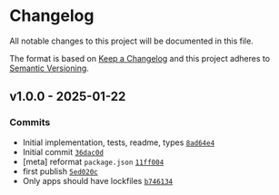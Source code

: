 # Changelog

All notable changes to this project will be documented in this file.

The format is based on [Keep a Changelog](https://keepachangelog.com/en/1.0.0/)
and this project adheres to [Semantic Versioning](https://semver.org/spec/v2.0.0.html).

## v1.0.0 - 2025-01-22

### Commits

- Initial implementation, tests, readme, types [`8ad64e4`](https://github.com/ljharb/async-function/commit/8ad64e45668359cf032e095afcbe6ef0d291d6b4)
- Initial commit [`36dac0d`](https://github.com/ljharb/async-function/commit/36dac0de439b8b6d7af6a246cf984b087efaaf87)
- [meta] reformat `package.json` [`11ff004`](https://github.com/ljharb/async-function/commit/11ff0044813122c6d22e3bf360af979f7c3f7fc8)
- first publish [`5ed020c`](https://github.com/ljharb/async-function/commit/5ed020c7852e90f280517a06e4a4d3cb1d295e40)
- Only apps should have lockfiles [`b746134`](https://github.com/ljharb/async-function/commit/b74613407f749720b7d02b26b9fb2093a0124878)
